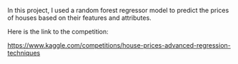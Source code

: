 In this project, I used a random forest regressor model to predict the prices of houses based on their features and attributes.

Here is the link to the competition:

https://www.kaggle.com/competitions/house-prices-advanced-regression-techniques
